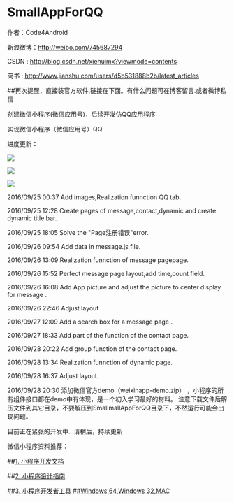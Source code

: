# SmallAppForQQ

   作者：Code4Android
   
   新浪微博：http://weibo.com/745687294
   
   CSDN  :    http://blog.csdn.net/xiehuimx?viewmode=contents
   
   简书   :   http://www.jianshu.com/users/d5b531888b2b/latest_articles


##再次提醒，直接装官方软件,链接在下面。有什么问题可在博客留言.或者微博私信

   

创建微信小程序(微信应用号)，后续开发仿QQ应用程序

实现微信小程序（微信应用号）QQ 

进度更新：

![](https://github.com/xiehui999/SmallAppForQQ/blob/master/images/qq.png)

![](https://github.com/xiehui999/SmallAppForQQ/blob/master/images/contact.png)

![](https://github.com/xiehui999/SmallAppForQQ/blob/master/images/dynamic.png)

2016/09/25 00:37  Add images,Realization funnction QQ tab.

2016/09/25 12:28  Create pages of message,contact,dynamic and  create dynamic title bar.

2016/09/25 18:05  Solve the "Page注册错误"error.

2016/09/26 09:54  Add data in message.js file.

2016/09/26 13:09  Realization funnction of message pagepage.

2016/09/26 15:52  Perfect message page layout,add time,count field.

2016/09/26 16:08  Add App picture and adjust the picture to center display for message .

2016/09/26 22:46  Adjust layout

2016/09/27 12:09  Add a search box for a message page .

2016/09/27 18:33  Add part of the function of the contact page.

2016/09/28 20:22 Add group function of the contact page.

2016/09/28 13:34 Realization funnction of dynamic page.

2016/09/28 16:37 Adjust layout.

2016/09/28 20:30 添加微信官方demo（weixinapp-demo.zip） ，小程序的所有组件接口都在demo中有体现，是一个初入学习最好的材料。
                 注意下载文件后解压文件到其它目录，不要解压到SmallmallAppForQQ目录下，不然运行可能会出现问题。


目前正在紧张的开发中...请稍后，持续更新



微信小程序资料推荐：

##[1. 小程序开发文档](https://mp.weixin.qq.com/debug/wxadoc/dev/index.html)

##[2. 小程序设计指南](https://mp.weixin.qq.com/debug/wxadoc/design/index.html)

##[3. 小程序开发者工具](https://mp.weixin.qq.com/debug/wxadoc/dev/index.html)
##[Windows 64](https://servicewechat.com/wxa-dev-logic/download_redirect?type=x64&amp;from=mpwiki&amp;t=1474887501301),[Windows 32](https://servicewechat.com/wxa-dev-logic/download_redirect?type=ia32&amp;from=mpwiki&amp;t=1474887501301),[MAC](https://servicewechat.com/wxa-dev-logic/download_redirect?type=darwin&amp;from=mpwiki&amp;t=1474887501301)


